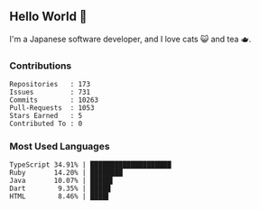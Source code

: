 ## Hello World 👋

I'm a Japanese software developer, and I love cats 😺 and tea 🫖.

### Contributions

    Repositories   : 173
    Issues         : 731
    Commits        : 10263
    Pull-Requests  : 1053
    Stars Earned   : 5
    Contributed To : 0

### Most Used Languages

    TypeScript 34.91% | ████████████████████
    Ruby       14.20% | ████████
    Java       10.07% | █████▌
    Dart        9.35% | █████
    HTML        8.46% | ████▌
